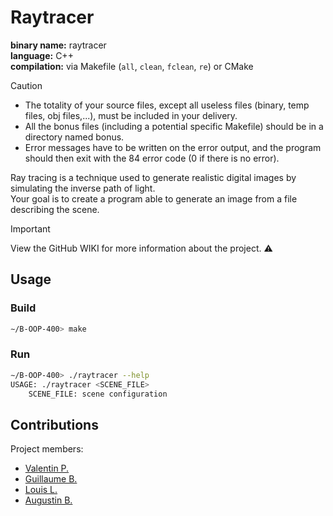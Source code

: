 # Raytracer

<b>binary name:</b> raytracer  
<b>language:</b> C++  
<b>compilation:</b> via Makefile (`all`, `clean`, `fclean`, `re`) or CMake  

> [!CAUTION]
> - The totality of your source files, except all useless files (binary, temp files, obj files,...), must be included in your delivery.
> - All the bonus files (including a potential specific Makefile) should be in a directory named bonus.
> - Error messages have to be written on the error output, and the program should then exit with the 84 error code (0 if there is no error).

Ray tracing is a technique used to generate realistic digital images by simulating the inverse path of light.  
Your goal is to create a program able to generate an image from a file describing the scene.


> [!IMPORTANT]
> View the GitHub WIKI for more information about the project. :warning:

## Usage

### Build

```bash
∼/B-OOP-400> make
```

### Run

```bash
∼/B-OOP-400> ./raytracer --help
USAGE: ./raytracer <SCENE_FILE>
    SCENE_FILE: scene configuration
```

## Contributions

Project members:
- [Valentin P.](https://github.com/ValentinPeron)
- [Guillaume B.](https://github.com/Gaulaume)
- [Louis L.](https://github.com/LouisLanganay)
- [Augustin B.]()
